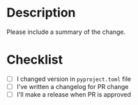 # Description

Please include a summary of the change.

# Checklist

- [ ] I changed version in `pyproject.toml` file
- [ ] I've written a changelog for PR change
- [ ] I'll make a release when PR is approved